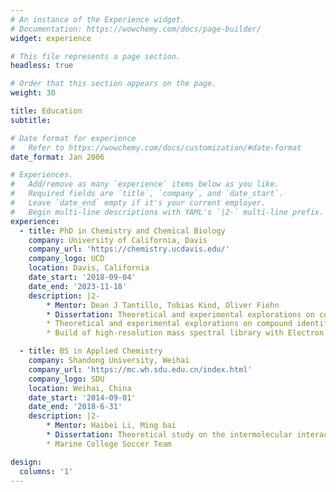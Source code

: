 ```yaml
---
# An instance of the Experience widget.
# Documentation: https://wowchemy.com/docs/page-builder/
widget: experience

# This file represents a page section.
headless: true

# Order that this section appears on the page.
weight: 30

title: Education
subtitle:

# Date format for experience
#   Refer to https://wowchemy.com/docs/customization/#date-format
date_format: Jan 2006

# Experiences.
#   Add/remove as many `experience` items below as you like.
#   Required fields are `title`, `company`, and `date_start`.
#   Leave `date_end` empty if it's your current employer.
#   Begin multi-line descriptions with YAML's `|2-` multi-line prefix.
experience:
  - title: PhD in Chemistry and Chemical Biology
    company: University of California, Davis
    company_url: 'https://chemistry.ucdavis.edu/'
    company_logo: UCD
    location: Davis, California
    date_start: '2018-09-04'
    date_end: '2023-11-18'
    description: |2-
        * Mentor: Dean J Tantillo, Tobias Kind, Oliver Fiehn
        * Dissertation: Theoretical and experimental explorations on compound identification in metabolomics  
        * Theoretical and experimental explorations on compound identification in metabolomics
        * Build of high-resolution mass spectral library with Electron and Chemical Ionization source

  - title: BS in Applied Chemistry
    company: Shandong University, Weihai
    company_url: 'https://mc.wh.sdu.edu.cn/index.html'
    company_logo: SDU
    location: Weihai, China
    date_start: '2014-09-01'
    date_end: '2018-6-31'
    description: |2-
        * Mentor: Haibei Li, Ming bai
        * Dissertation: Theoretical study on the intermolecular interactions between polyfluorene, polythiophene, and single-walled carbon nanotubes
        * Marine College Soccer Team

design:
  columns: '1'
---
```

